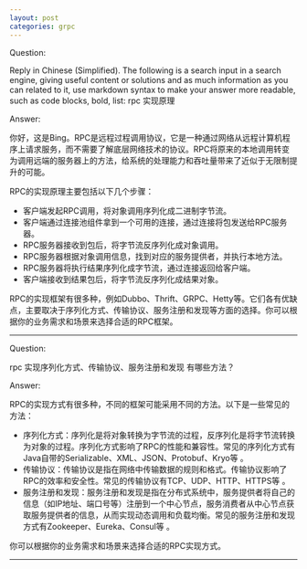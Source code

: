 ```yaml
---
layout: post
categories: grpc
---
```

Question:

Reply in Chinese (Simplified).
The following is a search input in a search engine, giving useful content or solutions and as much information as you can related to it, use markdown syntax to make your answer more readable, such as code blocks, bold, list:
rpc 实现原理

Answer:

你好，这是Bing。RPC是远程过程调用协议，它是一种通过网络从远程计算机程序上请求服务，而不需要了解底层网络技术的协议。RPC将原来的本地调用转变为调用远端的服务器上的方法，给系统的处理能力和吞吐量带来了近似于无限制提升的可能。

RPC的实现原理主要包括以下几个步骤：

- 客户端发起RPC调用，将对象调用序列化成二进制字节流。
- 客户端通过连接池组件拿到一个可用的连接，通过连接将包发送给RPC服务器。
- RPC服务器接收到包后，将字节流反序列化成对象调用。
- RPC服务器根据对象调用信息，找到对应的服务提供者，并执行本地方法。
- RPC服务器将执行结果序列化成字节流，通过连接返回给客户端。
- 客户端接收到结果包后，将字节流反序列化成结果对象。

RPC的实现框架有很多种，例如Dubbo、Thrift、GRPC、Hetty等。它们各有优缺点，主要取决于序列化方式、传输协议、服务注册和发现等方面的选择。你可以根据你的业务需求和场景来选择合适的RPC框架。


<hr/>

Question:

rpc 实现序列化方式、传输协议、服务注册和发现 有哪些方法？

Answer:

RPC的实现方式有很多种，不同的框架可能采用不同的方法。以下是一些常见的方法：

- 序列化方式：序列化是将对象转换为字节流的过程，反序列化是将字节流转换为对象的过程。序列化方式影响了RPC的性能和兼容性。常见的序列化方式有Java自带的Serializable、XML、JSON、Protobuf、Kryo等 。
- 传输协议：传输协议是指在网络中传输数据的规则和格式。传输协议影响了RPC的效率和安全性。常见的传输协议有TCP、UDP、HTTP、HTTPS等 。
- 服务注册和发现：服务注册和发现是指在分布式系统中，服务提供者将自己的信息（如IP地址、端口号等）注册到一个中心节点，服务消费者从中心节点获取服务提供者的信息，从而实现动态调用和负载均衡。常见的服务注册和发现方式有Zookeeper、Eureka、Consul等 。

你可以根据你的业务需求和场景来选择合适的RPC实现方式。


<hr/>

